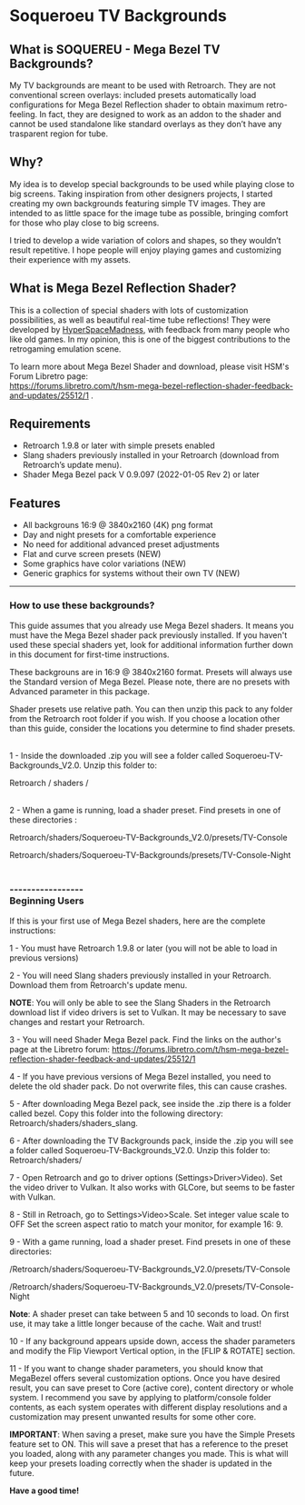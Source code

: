 # Soqueroeu TV Backgrounds
<h2>What is SOQUEREU - Mega Bezel TV Backgrounds?</h2>
<p>My TV backgrounds are meant to be used with Retroarch. They are not conventional screen overlays: included presets automatically load configurations for Mega Bezel Reflection shader to obtain maximum retro-feeling. In fact, they are designed to work as an addon to the shader and cannot be used standalone like standard overlays as they don&rsquo;t have any trasparent region for tube.</p>
<h2>Why?</h2>
<p>My idea is to develop special backgrounds to be used while playing close to big screens. Taking inspiration from other designers projects, I started creating my own backgrounds featuring simple TV images. They are intended to as little space for the image tube as possible, bringing comfort for those who play close to big screens.</p>
<p>I tried to develop a wide variation of colors and shapes, so they wouldn&rsquo;t result repetitive. I hope people will enjoy playing games and customizing their experience with my assets.</p>
<h2>What is Mega Bezel Reflection Shader?</h2>
<p>This is a collection of special shaders with lots of customization possibilities, as well as beautiful real-time tube reflections! They were developed by <a href="https://forums.libretro.com/u/hyperspacemadness/summary">HyperSpaceMadness</a>, with feedback from many people who like old games. In my opinion, this is one of the biggest contributions to the retrogaming emulation scene.</p>
<p>To learn more about Mega Bezel Shader and download, please visit HSM's Forum Libretro page:<br /><a href="https://forums.libretro.com/t/hsm-mega-bezel-reflection-shader-feedback-and-updates/25512/1" rel="nofollow">https://forums.libretro.com/t/hsm-mega-bezel-reflection-shader-feedback-and-updates/25512/1</a> .</p
<ul>
<h2>Requirements</h2>
</ul>

<ul>
<li>Retroarch 1.9.8 or later with simple presets enabled</li>
<li>Slang shaders previously installed in your Retroarch (download from Retroarch&rsquo;s update menu).</li>
<li>Shader Mega Bezel pack V 0.9.097 (2022-01-05 Rev 2) or later</li>
</ul>
<h2>Features</h2>
<ul>
<li>All backgrouns 16:9 @ 3840x2160 (4K) png format</li>
<li>Day and night presets for a comfortable experience </li>
<li>No need for additional advanced preset adjustments</li>
<li>Flat and curve screen presets (NEW)</li>
<li>Some graphics have color variations (NEW)</li>
<li>Generic graphics for systems without their own TV (NEW) </li>  
</ul>

---------------
<h3><strong>How to use these backgrounds? </strong></h3>
<p>This guide assumes that you already use Mega Bezel shaders. It means you must have the Mega Bezel shader pack previously installed. If you haven't used these special shaders yet, look for additional information further down in this document for first-time instructions. 

These backgrouns are in 16:9 @ 3840x2160 format. Presets will always use the Standard version of Mega Bezel. Please note, there are no presets with Advanced parameter in this package.</p>
Shader presets use relative path. You can then unzip this pack to any folder from the Retroarch root folder if you wish. If you choose a location other than this guide, consider the locations you determine to find shader presets. 
<p><br />1 - Inside the downloaded .zip you will see a folder called Soqueroeu-TV-Backgrounds_V2.0. Unzip this folder to:</p>
<p>Retroarch / shaders /</p>
<p><br />2 - When a game is running, load a shader preset. Find presets in one of these directories :</p>
<p>Retroarch/shaders/Soqueroeu-TV-Backgrounds_V2.0/presets/TV-Console</p>  
<p>Retroarch/shaders/Soqueroeu-TV-Backgrounds/presets/TV-Console-Night</p>  

<h3><br />-----------------<br /><strong>Beginning Users</strong></h3>
<p>If this is your first use of Mega Bezel shaders, here are the complete instructions:
  
<p>1 - You must have Retroarch 1.9.8 or later (you will not be able to load in previous versions)</p>
<p>2 - You will need Slang shaders previously installed in your Retroarch. Download them from Retroarch's update menu.</p> 
<p><strong>NOTE</strong>: You will only be able to see the Slang Shaders in the Retroarch download list if video drivers is set to Vulkan. It may be necessary to save changes and restart your Retroarch.</p>
<p>3 - You will need Shader Mega Bezel pack. Find the links on the author's page at the Libretro forum: <a href="https://forums.libretro.com/t/hsm-mega-bezel-reflection-shader-feedback-and-updates/25512/1">https://forums.libretro.com/t/hsm-mega-bezel-reflection-shader-feedback-and-updates/25512/1</a></p>
<p>4 - If you have previous versions of Mega Bezel installed, you need to delete the old shader pack. Do not overwrite files, this can cause crashes.</p>
<p>5 - After downloading Mega Bezel pack, see inside the .zip there is a folder called bezel. Copy this folder into the following directory: Retroarch/shaders/shaders_slang.</p>
<p>6 - After downloading the TV Backgrounds pack, inside the .zip you will see a folder called Soqueroeu-TV-Backgrounds_V2.0. Unzip this folder to: Retroarch/shaders/</p>
<p>7 - Open Retroarch and go to driver options (Settings&gt;Driver&gt;Video). Set the video driver to Vulkan. It also works with GLCore, but seems to be faster with Vulkan.</p>
<p>8 - Still in Retroach, go to Settings&gt;Video&gt;Scale. Set integer value scale to OFF Set the screen aspect ratio to match your monitor, for example 16: 9.</p>
<p>9 - With a game running, load a shader preset. Find presets in one of these directories:</p>
<p>/Retroarch/shaders/Soqueroeu-TV-Backgrounds_V2.0/presets/TV-Console</p>
<p>/Retroarch/shaders/Soqueroeu-TV-Backgrounds_V2.0/presets/TV-Console-Night</p>
<p><strong>Note</strong>: A shader preset can take between 5 and 10 seconds to load. On first use, it may take a little longer because of the cache. Wait and trust!</p>
<p>10 - If any background appears upside down, access the shader parameters and modify the Flip Viewport Vertical option, in the [FLIP & ROTATE] section.</p> 
<p>11 - If you want to change shader parameters, you should know that MegaBezel offers several customization options. Once you have desired result, you can save preset to Core (active core), content directory or whole system. I recommend you save by applying to platform/console folder contents, as each system operates with different display resolutions and a customization may present unwanted results for some other core.</p>
<p><strong>IMPORTANT</strong>: When saving a preset, make sure you have the Simple Presets feature set to ON. This will save a preset that has a reference to the preset you loaded, along with any parameter changes you made. This is what will keep your presets loading correctly when the shader is updated in the future.</p> 

<p><strong>Have a good time!</strong></p>
